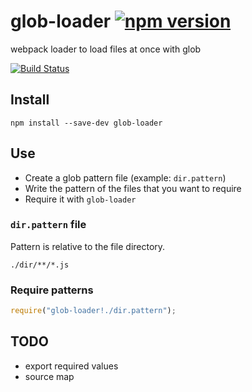 # glob-loader [![npm version](https://badge.fury.io/js/glob-loader.svg)](http://badge.fury.io/js/glob-loader)
webpack loader to load files at once with glob

[![Build Status](https://travis-ci.org/seanchas116/glob-loader.svg?branch=master)](https://travis-ci.org/seanchas116/glob-loader)

## Install

```
npm install --save-dev glob-loader
```

## Use

* Create a glob pattern file (example: `dir.pattern`)
* Write the pattern of the files that you want to require
* Require it with `glob-loader`

### `dir.pattern` file

Pattern is relative to the file directory.

```
./dir/**/*.js
```

### Require patterns

```js
require("glob-loader!./dir.pattern");
```

## TODO

* export required values
* source map
